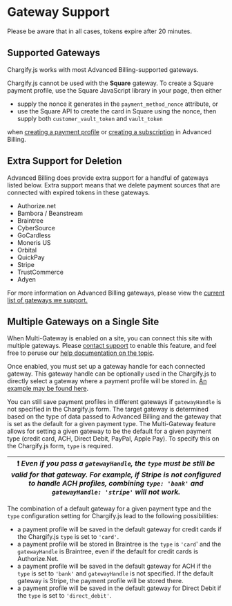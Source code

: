 # Gateway Support

Please be aware that in all cases, tokens expire after 20 minutes.

## Supported Gateways

Chargify.js works with most Advanced Billing-supported gateways.

Chargify.js cannot be used with the **Square** gateway. To create a Square payment profile,
use the Square JavaScript library in your page, then either

* supply the nonce it generates in the `payment_method_nonce` attribute, or
* use the Square API to create the card in Square using the nonce, then supply both `customer_vault_token` and `vault_token`

when
[creating a payment profile](https://developers.chargify.com/docs/api-docs/b3A6MTQxMDgzNTU-create-payment-profile)
or
[creating a subscription](https://developers.chargify.com/docs/api-docs/b3A6MTQxMDgzODg-create-subscription) in Advanced Billing.

## Extra Support for Deletion

Advanced Billing does provide extra support for a handful of gateways listed below. Extra support means that we delete payment sources that are connected with expired tokens in these gateways.

* Authorize.net
* Bambora / Beanstream
* Braintree
* CyberSource
* GoCardless
* Moneris US
* Orbital
* QuickPay
* Stripe
* TrustCommerce
* Adyen

For more information on Advanced Billing gateways, please view the [current list of gateways we support.](https://www.maxio.com/payment-gateways)

## Multiple Gateways on a Single Site

When Multi-Gateway is enabled on a site, you can connect this site with multiple gateways. Please [contact support](mailto:support@maxio.com) to enable this feature, and feel free to peruse our [help documentation on the topic](https://maxio-chargify.zendesk.com/hc/en-us/articles/5404876665741-Gateway-Configuration#selecting-a-gateway).

Once enabled, you must set up a gateway handle for each connected gateway. This gateway handle can be optionally used in the Chargify.js to directly select a gateway where a payment profile will be stored in. [An example may be found here](./Chargify.js-Configurations.md#multi-gateway-configuration).

You can still save payment profiles in different gateways if `gatewayHandle` is not specified in the Chargify.js form. The target gateway is determined based on the type of data passed to Advanced Billing and the gateway that is set as the default for a given payment type. The Multi-Gateway feature allows for setting a given gateway to be the default for a given payment type (credit card, ACH, Direct Debit, PayPal, Apple Pay). To specify this on the Chargify.js form, `type` is required.

| ❗️  *Even if you pass a `gatewayHandle`, the `type` must be still be valid for that gateway. For example, if Stripe is not configured to handle ACH profiles, combining `type: 'bank'` and `gatewayHandle: 'stripe'` will not work.*  |
|-----------------------------------------------------------------------------|

The combination of a default gateway for a given payment type and the `type` configuration setting for Chargify.js lead to the following possibilities:

* a payment profile will be saved in the default gateway for credit cards if the Chargify.js `type` is set to  `'card'`.
* a payment profile will be stored in Braintree is the `type` is `'card`' and the `gatewayHandle` is Braintree, even if the default for credit cards is Authorize.Net.
* a payment profile will be saved in the default gateway for ACH if the `type` is set to `'bank'` and `gatewayHandle` is not specified. If the default gateway is Stripe, the payment profile will be stored there.
* a payment profile will be saved in the default gateway for Direct Debit if the `type` is set to `'direct_debit'`.

